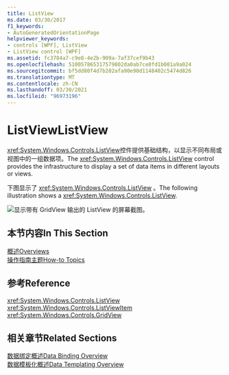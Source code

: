```yaml
---
title: ListView
ms.date: 03/30/2017
f1_keywords:
- AutoGeneratedOrientationPage
helpviewer_keywords:
- controls [WPF], ListView
- ListView control [WPF]
ms.assetid: fc3784a7-c9e8-4e2b-909a-7af37cef9b43
ms.openlocfilehash: 510057865317579802da0ab7ce8fd1b081a9a024
ms.sourcegitcommit: bf5dd80f4d7b202afa90e90d1148402c5474d826
ms.translationtype: MT
ms.contentlocale: zh-CN
ms.lasthandoff: 03/30/2021
ms.locfileid: "96973196"
---
```

# <a name="listview"></a><span data-ttu-id="9296c-102">ListView</span><span class="sxs-lookup"><span data-stu-id="9296c-102">ListView</span></span>
<span data-ttu-id="9296c-103"><xref:System.Windows.Controls.ListView>控件提供基础结构，以显示不同布局或视图中的一组数据项。</span><span class="sxs-lookup"><span data-stu-id="9296c-103">The <xref:System.Windows.Controls.ListView> control provides the infrastructure to display a set of data items in different layouts or views.</span></span>  
  
 <span data-ttu-id="9296c-104">下图显示了 <xref:System.Windows.Controls.ListView> 。</span><span class="sxs-lookup"><span data-stu-id="9296c-104">The following illustration shows a <xref:System.Windows.Controls.ListView>.</span></span>  
  
 ![显示带有 GridView 输出的 ListView 的屏幕截图。](./media/gridview-overview/listview-gridview-output.jpg)  
  
## <a name="in-this-section"></a><span data-ttu-id="9296c-106">本节内容</span><span class="sxs-lookup"><span data-stu-id="9296c-106">In This Section</span></span>  
 [<span data-ttu-id="9296c-107">概述</span><span class="sxs-lookup"><span data-stu-id="9296c-107">Overviews</span></span>](listview-overviews.md)  
 [<span data-ttu-id="9296c-108">操作指南主题</span><span class="sxs-lookup"><span data-stu-id="9296c-108">How-to Topics</span></span>](listview-how-to-topics.md)  
  
## <a name="reference"></a><span data-ttu-id="9296c-109">参考</span><span class="sxs-lookup"><span data-stu-id="9296c-109">Reference</span></span>  
 <xref:System.Windows.Controls.ListView>  
  <xref:System.Windows.Controls.ListViewItem>  
  <xref:System.Windows.Controls.GridView>  
  
## <a name="related-sections"></a><span data-ttu-id="9296c-110">相关章节</span><span class="sxs-lookup"><span data-stu-id="9296c-110">Related Sections</span></span>  
 [<span data-ttu-id="9296c-111">数据绑定概述</span><span class="sxs-lookup"><span data-stu-id="9296c-111">Data Binding Overview</span></span>](/dotnet/desktop-wpf/data/data-binding-overview)  
  [<span data-ttu-id="9296c-112">数据模板化概述</span><span class="sxs-lookup"><span data-stu-id="9296c-112">Data Templating Overview</span></span>](../data/data-templating-overview.md)
